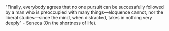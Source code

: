 "Finally, everybody agrees that no one pursuit can be successfully followed by a man who is preoccupied with many things—eloquence cannot, nor the liberal studies—since the mind, when distracted, takes in nothing very deeply" - Seneca (On the shortness of life).